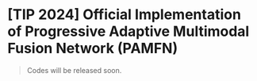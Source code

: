 # [TIP 2024] Official Implementation of Progressive Adaptive Multimodal Fusion Network (PAMFN)
> Codes will be released soon.
